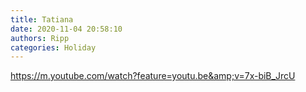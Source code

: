 ```yaml
---
title: Tatiana
date: 2020-11-04 20:58:10
authors: Ripp
categories: Holiday
---
```


 https://m.youtube.com/watch?feature=youtu.be&amp;v=7x-biB_JrcU